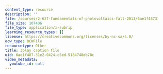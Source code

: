 ```yaml
---
content_type: resource
description: ''
file: /courses/2-627-fundamentals-of-photovoltaics-fall-2013/6ae1f48731e20424c5ed5184748eb78c_vN5Yn-niTXE.srt
file_size: 107406
file_type: application/x-subrip
learning_resource_types: []
license: https://creativecommons.org/licenses/by-nc-sa/4.0/
ocw_type: OCWFile
resourcetype: Other
title: 3play caption file
uid: 6ae1f487-31e2-0424-c5ed-5184748eb78c
video_metadata:
  youtube_id: null
---
```

